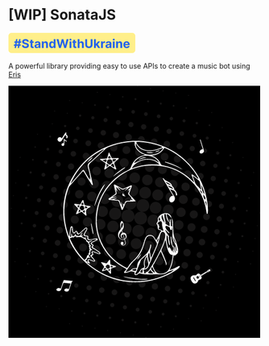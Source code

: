 # \[WIP\] SonataJS

[![Stand With Ukraine](https://raw.githubusercontent.com/vshymanskyy/StandWithUkraine/main/badges/StandWithUkraine.svg)](https://stand-with-ukraine.pp.ua)

A powerful library providing easy to use APIs to create a music bot using [Eris](https://www.npmjs.com/package/eris)

![eris player logo](./assets/ErisPlayer.png)